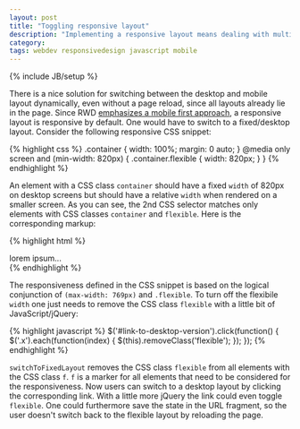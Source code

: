 ```yaml
---
layout: post
title: "Toggling responsive layout"
description: "Implementing a responsive layout means dealing with multiple screen resolutions and devices in order to provide users an optimal viewing experience. One therefore serves all CSS and markup for all provided viewports within the same page. However, there are some cases where one cannot or doesn't want to provide a mobile friendly layout. To deal with that, some companies/sites offer links to a desktop version of a particular page or the homepage. But how to do that, when making use of responsive design techniques?"
category:
tags: webdev responsivedesign javascript mobile
---
```

{% include JB/setup %}

There is a nice solution for switching between the desktop and mobile layout dynamically, even without a page reload, since all layouts already lie in the page. Since RWD [emphasizes a mobile first approach](http://en.wikipedia.org/wiki/Responsive_web_design#Mobile_first.2C_unobtrusive_JavaScript.2C_and_progressive_enhancement), a responsive layout is responsive by default. One would have to switch to a fixed/desktop layout.
Consider the following responsive CSS snippet:

{% highlight css %}
.container {
  width: 100%;
  margin: 0 auto;
}
@media only screen and (min-width: 820px) {
  .container.flexible {
    width: 820px;
  }
}
{% endhighlight %}

An element with a CSS class ```container``` should have a fixed ```width``` of 820px on desktop screens but should have a relative ```width``` when rendered on a smaller screen. As you can see, the 2nd CSS selector matches only elements with CSS classes ```container``` and ```flexible```. Here is the corresponding markup:

{% highlight html %}
<div class="container flexible x">lorem ipsum...</div>
{% endhighlight %}

The responsiveness defined in the CSS snippet is based on the logical conjunction of ```(max-width: 769px)``` and ```.flexible```. To turn off the flexibile ```width``` one just needs to remove the CSS class ```flexible``` with a little bit of JavaScript/jQuery:

{% highlight javascript %}
$('#link-to-desktop-version').click(function() {
  $('.x').each(function(index) {
    $(this).removeClass('flexible');
  });
});
{% endhighlight %}

```switchToFixedLayout``` removes the CSS class ```flexible``` from all elements with the CSS class ```f```. ```f``` is a marker for all elements that need to be considered for the responsiveness.
Now users can switch to a desktop layout by clicking the corresponding link. With a little more jQuery the link could even toggle ```flexible```. One could furthermore save the state in the URL fragment, so the user doesn't switch back to the flexible layout by reloading the page.
